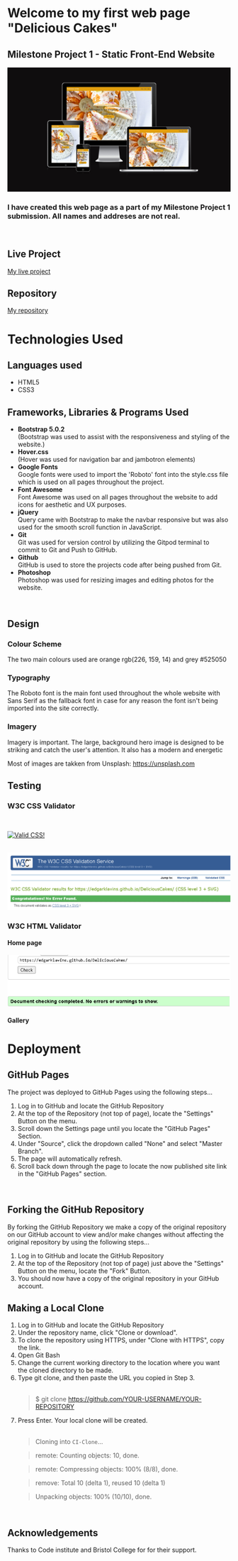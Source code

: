 # Welcome to my first web page "Delicious Cakes"

## Milestone Project 1 - Static Front-End Website

<img src="assets/images/Screen.png">

###  I have created this web page as a part of  my Milestone Project 1 submission. All names and addreses are not real.
<br>

## Live Project

[My live project](https://edgarklavins.github.io/DeliciousCakes/)
<br>

## Repository
[My repository](https://github.com/EdgarKlavins/DeliciousCakes)

# Technologies Used

## Languages used
<ul>
<li>HTML5</li>
<li>CSS3</li>
</ul>

## Frameworks, Libraries & Programs Used

<ul>
<li><strong>Bootstrap 5.0.2</strong></li>
(Bootstrap was used to assist with the responsiveness and styling of the website.)
<li><strong>Hover.css</strong></li>
(Hover was used for navigation bar and jambotron elements)
<li><strong>Google Fonts</strong></li>
Google fonts were used to import the 'Roboto' font into the style.css file which is used on all pages throughout the project.
<li><strong>Font Awesome</strong></li>
Font Awesome was used on all pages throughout the website to add icons for aesthetic and UX purposes.
<li><strong>jQuery</strong></li>
Query came with Bootstrap to make the navbar responsive but was also used for the smooth scroll function in JavaScript.
<li><strong>Git</strong></li>
Git was used for version control by utilizing the Gitpod terminal to commit to Git and Push to GitHub.
<li><strong>Github</strong></li>
GitHub is used to store the projects code after being pushed from Git.
<li><strong>Photoshop</strong></li>
Photoshop was used for resizing images and editing photos for the website.

</ul>
<br>


## Design
### Colour Scheme
The two main colours used are orange rgb(226, 159, 14) and grey #525050 

### Typography
The Roboto font is the main font used throughout the whole website with Sans Serif as the fallback font in case for any reason the font isn't being imported into the site correctly.
### Imagery
Imagery is important. The large, background hero image is designed to be striking and catch the user's attention. It also has a modern and energetic 

Most of images are takken from 
Unsplash: https://unsplash.com



## Testing

### W3C CSS Validator
<br>



<p>
    <a href="http://jigsaw.w3.org/css-validator/check/referer">
        <img style="border:0;width:88px;height:31px"
            src="http://jigsaw.w3.org/css-validator/images/vcss"
            alt="Valid CSS!" />
    </a>
</p>
<br>
<img src="assets/images/Jigsaw.jpg">

<br>

### W3C HTML Validator

#### Home page

<img src="assets/images/HTML-home.jpg">

<br>

#### Gallery



# Deployment

## GitHub Pages
The project was deployed to GitHub Pages using the following steps...

<OL><li>Log in to GitHub and locate the GitHub Repository</li>
<li>At the top of the Repository (not top of page), locate the "Settings" Button on the menu.</li>


<li>Scroll down the Settings page until you locate the "GitHub Pages" Section.</li>
<li>Under "Source", click the dropdown called "None" and select "Master Branch".</li>
<li>The page will automatically refresh.</li>
<li>Scroll back down through the page to locate the now published site link in the "GitHub Pages" section.</li>
</OL>
<br>

## Forking the GitHub Repository
By forking the GitHub Repository we make a copy of the original repository on our GitHub account to view and/or make changes without affecting the original repository by using the following steps...
<ol>
<li>Log in to GitHub and locate the GitHub Repository</li>
<li>At the top of the Repository (not top of page) just above the "Settings" Button on the menu, locate the "Fork" Button.</li>
<li>You should now have a copy of the original repository in your GitHub account.</li></ol>

## Making a Local Clone
<ol><li>Log in to GitHub and locate the GitHub Repository</li>
<li>Under the repository name, click "Clone or download".</li>
<li>To clone the repository using HTTPS, under "Clone with HTTPS", copy the link.</li>
<li>Open Git Bash</li>
<li>Change the current working directory to the location where you want the cloned directory to be made.</li>
<li>Type git clone, and then paste the URL you copied in Step 3.</li>
<br>

> $ git clone https://github.com/YOUR-USERNAME/YOUR-REPOSITORY
<li>Press Enter. Your local clone will be created.</li>
<br>



> Cloning into `CI-Clone`...

> remote: Counting objects: 10, done.

> remote: Compressing objects: 100% (8/8), done.

> remove: Total 10 (delta 1), reused 10 (delta 1)

> Unpacking objects: 100% (10/10), done.

</ol>

<br>

## Acknowledgements


Thanks to Code institute and Bristol College for for their support.